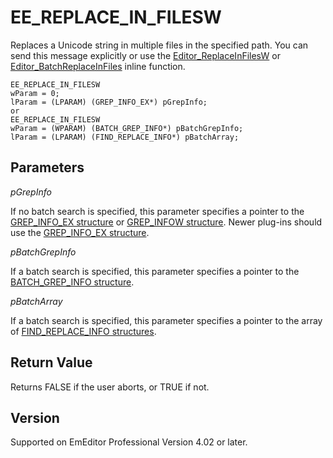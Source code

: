 # EE\_REPLACE\_IN\_FILESW

Replaces a Unicode string in multiple files in the specified path. You can
send this message explicitly or use the
[Editor\_ReplaceInFilesW](../macro/editor_replaceinfilesw) or [Editor\_BatchReplaceInFiles](../macro/editor_batchreplaceinfiles) inline function.

```
EE_REPLACE_IN_FILESW
wParam = 0;
lParam = (LPARAM) (GREP_INFO_EX*) pGrepInfo;
or
EE_REPLACE_IN_FILESW
wParam = (WPARAM) (BATCH_GREP_INFO*) pBatchGrepInfo;
lParam = (LPARAM) (FIND_REPLACE_INFO*) pBatchArray;
```

## Parameters

_pGrepInfo_

If no batch search is specified, this parameter specifies a pointer to the [GREP\_INFO\_EX structure](../structure/grep_info_ex) or [GREP\_INFOW structure](../structure/grep_infow). Newer plug-ins should use the [GREP\_INFO\_EX structure](../structure/grep_info_ex).

_pBatchGrepInfo_

If a batch search is specified, this parameter specifies a pointer to the [BATCH\_GREP\_INFO structure](../structure/batch_grep_info).

_pBatchArray_

If a batch search is specified, this parameter specifies a pointer to the array of [FIND\_REPLACE\_INFO structures](../structure/find_replace_info).

## Return Value

Returns FALSE if the user aborts, or TRUE if not.

## Version

Supported on EmEditor Professional Version 4.02 or later.
